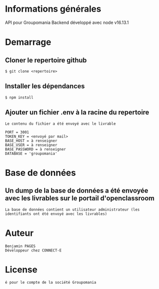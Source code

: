 # Informations générales
API pour Groupomania
Backend développé avec node v16.13.1


# Demarrage
## Cloner le repertoire github
    $ git clone <repertoire>
## Installer les dépendances
    $ npm install

## Ajouter un fichier .env à la racine du repertoire
    Le contenu du fichier a été envoyé avec le livrable

    PORT = 3001
    TOKEN_KEY = <envoyé par mail>
    BASE_HOST = à renseigner
    BASE_USER = à renseigner
    BASE_PASSWORD = à renseigner
    DATABASE = 'groupomania'

# Base de données
## Un dump de la base de données a été envoyée avec les livrables sur le portail d'openclassroom
    La base de données contient un utilisateur administrateur (les identifiants ont été envoyé avec les livrables)

# Auteur 
    Benjamin PAGES
    Développeur chez CONNECT-E

# License 
    é pour le compte de la société Groupomania